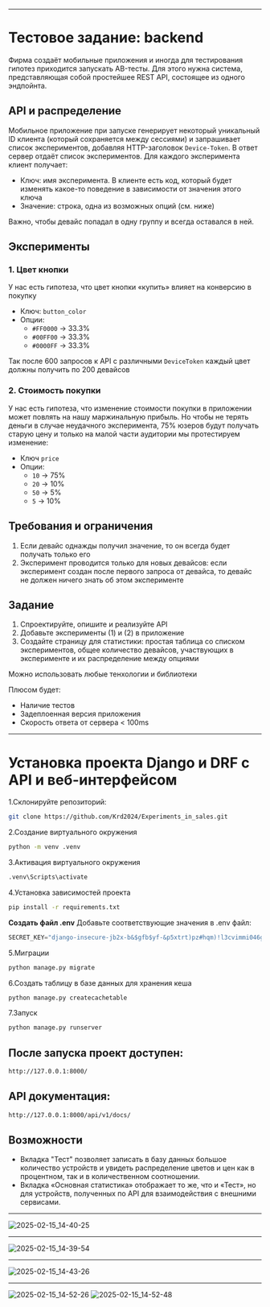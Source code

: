
---
# Тестовое задание: backend

Фирма создаёт мобильные приложения и иногда для тестирования гипотез приходится запускать AB-тесты. Для этого нужна система, представляющая собой простейшее REST API, состоящее из одного эндпойнта.

## API и распределение

Мобильное приложение при запуске генерирует некоторый уникальный ID клиента (который сохраняется между сессиями) и запрашивает список экспериментов, добавляя HTTP-заголовок `Device-Token`. В ответ сервер отдаёт список экспериментов. Для каждого эксперимента клиент получает:

* Ключ: имя эксперимента. В клиенте есть код, который будет изменять какое-то поведение в зависимости от значения этого ключа
* Значение: строка, одна из возможных опций (см. ниже)

Важно, чтобы девайс попадал в одну группу и всегда оставался в ней.

## Эксперименты
### 1. Цвет кнопки

У нас есть гипотеза, что цвет кнопки «купить» влияет на конверсию в покупку

* Ключ: `button_color`
* Опции:
  * `#FF0000` → 33.3%
  * `#00FF00` → 33.3%
  * `#0000FF` → 33.3%

Так после 600 запросов к API с различными `DeviceToken` каждый цвет должны получить по 200 девайсов

### 2. Стоимость покупки

У нас есть гипотеза, что изменение стоимости покупки в приложении может повлять на нашу маржинальную прибыль. Но чтобы не терять деньги в случае неудачного эксперимента, 75% юзеров будут получать старую цену и только на малой части аудитории мы протестируем изменение:

* Ключ `price`
* Опции:
  * `10` → 75%
  * `20` → 10%
  * `50` → 5%
  * `5` → 10%


## Требования и ограничения

1. Если девайс однажды получил значение, то он всегда будет получать только его
1. Эксперимент проводится только для новых девайсов: если эксперимент создан после первого запроса от девайса, то девайс не должен ничего знать об этом эксперименте

## Задание

1. Спроектируйте, опишите и реализуйте API
2. Добавьте эксперименты (1) и (2) в приложение
3. Создайте страницу для статистики: простая таблица со списком экспериментов, общее количество девайсов, участвующих в эксперименте и их распределение между опциями

Можно использовать любые тенхологии и библиотеки

Плюсом будет:

* Наличие тестов
* Задеплоенная версия приложения
* Скорость ответа от сервера < 100ms
---
# Установка проекта Django и DRF с API и веб-интерфейсом
1.Склонируйте репозиторий:
   ```bash
git clone https://github.com/Krd2024/Experiments_in_sales.git
```
2.Создание виртуального окружения
```bash
python -m venv .venv
```
3.Активация виртуального окружения
```bash
.venv\Scripts\activate
```
4.Установка зависимостей проекта
```bash
pip install -r requirements.txt
```

**Создать файл .env**
Добавьте соответствующие значения в .env файл:
```python
SECRET_KEY="django-insecure-jb2x-b&$gfb$yf-&p5xtrt)pz#hqm)!l3cvimmi046g9dch8z!"
```
5.Миграции
```bash
python manage.py migrate
```
6.Создать таблицу в базе данных для хранения кеша
```bash
python manage.py createcachetable
```
7.Запуск
```bash
python manage.py runserver
```
## После запуска проект доступен:
```bash
http://127.0.0.1:8000/
```

## API документация:
```bash
http://127.0.0.1:8000/api/v1/docs/
```

## Возможности
- Вкладка "Тест" позволяет записать в базу данных большое количество устройств и увидеть распределение цветов и цен как в процентном, так и в количественном соотношении.
- Вкладка «Основная статистика» отображает то же, что и «Тест», но для устройств, полученных по API для взаимодействия с внешними сервисами.

---

![2025-02-15_14-40-25](https://github.com/user-attachments/assets/642d3e00-dc1d-4221-8277-5ea361940619)

---

![2025-02-15_14-39-54](https://github.com/user-attachments/assets/270f9a39-b929-4219-a170-3bd0f7fff0b5)

---
![2025-02-15_14-43-26](https://github.com/user-attachments/assets/2fb2c8a3-c7e3-488b-8073-e8e3f99aea7d)

---
![2025-02-15_14-52-26](https://github.com/user-attachments/assets/c8998025-14d2-47ad-a7b5-a42e5e29ec25)
![2025-02-15_14-52-48](https://github.com/user-attachments/assets/3d8018b1-ec15-42a8-aa79-52a4ec375b7a)





